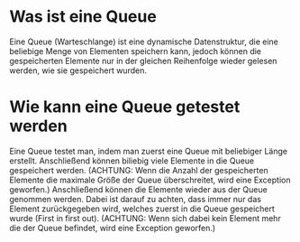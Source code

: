 # Was ist eine Queue

Eine Queue (Warteschlange) ist eine dynamische Datenstruktur, die eine beliebige
Menge von Elementen speichern kann, jedoch können die gespeicherten
Elemente nur in der gleichen Reihenfolge wieder gelesen werden, wie sie
gespeichert wurden.

# Wie kann eine Queue getestet werden

Eine Queue testet man, indem man zuerst eine Queue mit beliebiger Länge erstellt.
Anschließend können biliebig viele Elemente in die Queue gespeichert werden. (ACHTUNG: Wenn die Anzahl der gespeicherten
Elemente die maximale Größe der Queue überschreitet, wird eine Exception geworfen.)
Anschließend können die Elemente wieder aus der Queue genommen werden. Dabei ist darauf zu achten, dass immer nur das
Element zurückgegeben wird, welches zuerst in die Queue gespeichert wurde (First in first out). (ACHTUNG: Wenn sich
dabei kein Element mehr die der Queue befindet, wird eine Exception geworfen.)
